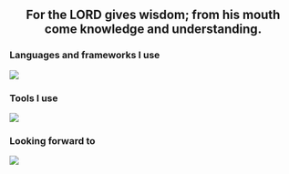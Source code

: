 <h2 align="center">For the LORD gives wisdom; from his mouth come knowledge and understanding. </h2>
<h3 align="left">Languages and frameworks I use</h3>
<p align="left">
      <img src="https://skillicons.dev/icons?i=godot" />
</p>

<h3 align="left">Tools I use</h3>
<p align="left">
      <img src="https://skillicons.dev/icons?i=windows,discord,git,vscode,godot" />
</p>

<h3 align="left">Looking forward to</h3>
<p align="left">
            <img src="https://skillicons.dev/icons?i=mysql,sqlite,cs,dotnet"/>
</p>
